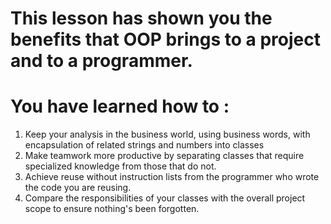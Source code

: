 # This lesson has shown you the benefits that OOP brings to a project and to a programmer.
# You have learned how to :
1. Keep your analysis in the business world, using business words, with encapsulation of related strings and numbers into classes
2. Make teamwork more productive by separating classes that require specialized knowledge from those that do not.
3. Achieve reuse without instruction lists from the programmer who wrote the code you are reusing.
4. Compare the responsibilities of your classes with the overall project scope to ensure nothing's been forgotten.
